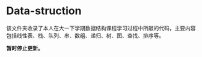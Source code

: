 # Data-struction
该文件夹收录了本人在大一下学期数据结构课程学习过程中所敲的代码，主要内容包括线性表、栈、队列、串、数组、递归、树、图、查找、排序等。

<strong>暂时停止更新。</strong>


